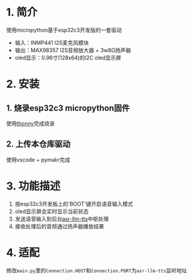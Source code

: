 # 1. 简介
使用micropython基于esp32c3开发版的一套驱动

* 输入：INMP441 I2S麦克风模块
* 输出：MAX98357 I2S音频放大器 + 3w8Ω扬声器
* oled显示：0.96寸(128x64)的I2C oled显示屏

# 2. 安装
## 1. 烧录esp32c3 micropython固件
使用[thonny](https://thonny.org/)完成烧录

## 2. 上传本仓库驱动
使用vscode + pymakr完成

# 3. 功能描述
1. 按esp32c3开发板上的'BOOT'键开启语音输入模式
2. oled显示屏会实时显示当前状态
3. 发送语音输入到后台[asr-llm-tts](https://github.com/esp32-qwen-ai/asr-llm-tts)中枢处理
4. 接收处理后的音频通过扬声器播放结果

# 4. 适配
修改`main.py`里的`Connection.HOST`和`Connection.PORT`为`asr-llm-tts`监听地址
